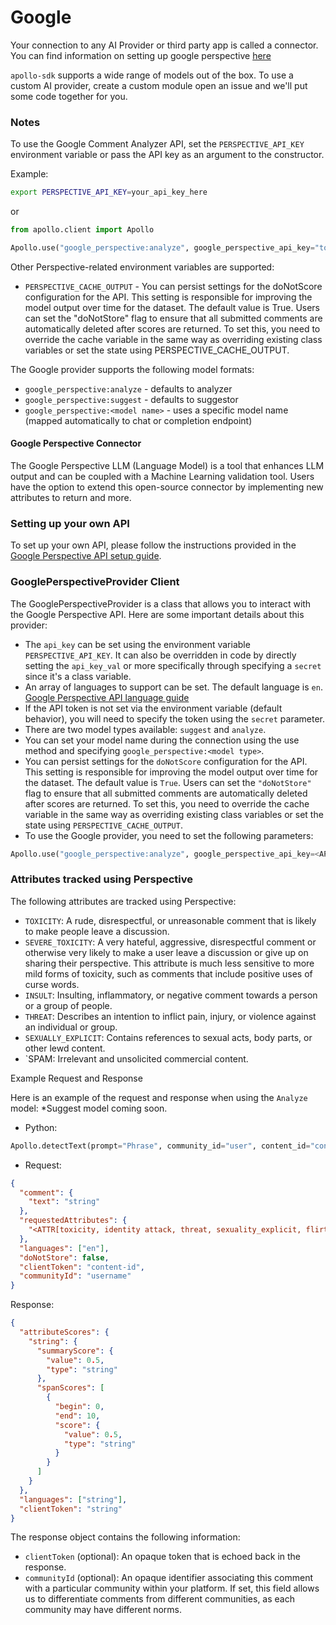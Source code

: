 # Google

Your connection to any AI Provider or third party app is called a connector. You can find information on setting up google perspective [here](https://developers.google.com/codelabs/setup-perspective-api#0)

`apollo-sdk` supports a wide range of models out of the box. To use a custom AI provider, create a custom module open an issue and we'll put some code together for you.

### Notes

To use the Google Comment Analyzer API, set the `PERSPECTIVE_API_KEY` environment variable or pass the API key as an argument to the constructor.

Example:

```bash
export PERSPECTIVE_API_KEY=your_api_key_here
```

or

```python
from apollo.client import Apollo

Apollo.use("google_perspective:analyze", google_perspective_api_key="token")
```

Other Perspective-related environment variables are supported:

- `PERSPECTIVE_CACHE_OUTPUT` - You can persist settings for the doNotScore configuration for the API. This setting is responsible for improving the model output over time for the dataset. The default value is True. Users can set the "doNotStore" flag to ensure that all submitted comments are automatically deleted after scores are returned. To set this, you need to override the cache variable in the same way as overriding existing class variables or set the state using PERSPECTIVE_CACHE_OUTPUT.

The Google provider supports the following model formats:

- `google_perspective:analyze` - defaults to analyzer
- `google_perspective:suggest` - defaults to suggestor
- `google_perspective:<model name>` - uses a specific model name (mapped automatically to chat or completion endpoint)

#### Google Perspective Connector

The Google Perspective LLM (Language Model) is a tool that enhances LLM output and can be coupled with a Machine Learning validation tool. Users have the option to extend this open-source connector by implementing new attributes to return and more.

### Setting up your own API

To set up your own API, please follow the instructions provided in the [Google Perspective API setup guide](https://developers.google.com/codelabs/setup-perspective-api#4).

### GooglePerspectiveProvider Client

The GooglePerspectiveProvider is a class that allows you to interact with the Google Perspective API. Here are some important details about this provider:

- The `api_key` can be set using the environment variable `PERSPECTIVE_API_KEY`. It can also be overridden in code by directly setting the `api_key_val` or more specifically through specifying a `secret` since it's a class variable.
- An array of languages to support can be set. The default language is `en`. [Google Perspective API language guide](https://developers.perspectiveapi.com/s/about-the-api-attributes-and-languages?language=en_US)
- If the API token is not set via the environment variable (default behavior), you will need to specify the token using the `secret` parameter.
- There are two model types available: `suggest` and `analyze`.
- You can set your model name during the connection using the use method and specifying `google_perspective:<model type>`.
- You can persist settings for the `doNotScore` configuration for the API. This setting is responsible for improving the model output over time for the dataset. The default value is `True`. Users can set the `"doNotStore"` flag to ensure that all submitted comments are automatically deleted after scores are returned. To set this, you need to override the cache variable in the same way as overriding existing class variables or set the state using `PERSPECTIVE_CACHE_OUTPUT`.
- To use the Google provider, you need to set the following parameters:

```python
Apollo.use("google_perspective:analyze", google_perspective_api_key=<API KEY(optional)>)
```

### Attributes tracked using Perspective

The following attributes are tracked using Perspective:

- `TOXICITY`: A rude, disrespectful, or unreasonable comment that is likely to make people leave a discussion.
- `SEVERE_TOXICITY`: A very hateful, aggressive, disrespectful comment or otherwise very likely to make a user leave a discussion or give up on sharing their perspective. This attribute is much less sensitive to more mild forms of toxicity, such as comments that include positive uses of curse words.
- `INSULT`: Insulting, inflammatory, or negative comment towards a person or a group of people.
- `THREAT`: Describes an intention to inflict pain, injury, or violence against an individual or group.
- `SEXUALLY_EXPLICIT`: Contains references to sexual acts, body parts, or other lewd content.
- `SPAM: Irrelevant and unsolicited commercial content.

Example Request and Response

Here is an example of the request and response when using the `Analyze` model:
\*Suggest model coming soon.

- Python:
```python
Apollo.detectText(prompt="Phrase", community_id="user", content_id="content_uuid")
```

- Request:

```json
{
  "comment": {
    "text": "string"
  },
  "requestedAttributes": {
    "<ATTR[toxicity, identity attack, threat, sexuality_explicit, flirtation, spam]>": {}
  },
  "languages": ["en"],
  "doNotStore": false,
  "clientToken": "content-id",
  "communityId": "username"
}
```

Response:

```json
{
  "attributeScores": {
    "string": {
      "summaryScore": {
        "value": 0.5,
        "type": "string"
      },
      "spanScores": [
        {
          "begin": 0,
          "end": 10,
          "score": {
            "value": 0.5,
            "type": "string"
          }
        }
      ]
    }
  },
  "languages": ["string"],
  "clientToken": "string"
}
```

The response object contains the following information:

- `clientToken` (optional): An opaque token that is echoed back in the response.
- `communityId` (optional): An opaque identifier associating this comment with a particular community within your platform. If set, this field allows us to differentiate comments from different communities, as each community may have different norms.
